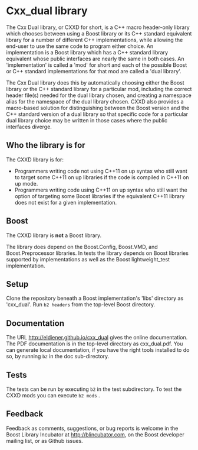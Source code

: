 # Cxx_dual library

The Cxx Dual library, or CXXD for short, is a C++ macro header-only library which chooses between using a Boost library or its C++ standard equivalent library for a number of different C++ implementations, while allowing the end-user to use the same code to program either choice. An implementation is a Boost library which has a C++ standard library equivalent whose public interfaces are nearly the same in both cases. An 'implementation' is called a 'mod' for short and each of the possible Boost or C++ standard implementations for that mod are called a 'dual library'.

The Cxx Dual library does this by automatically choosing either the Boost library or the C++ standard library for a particular mod, including the correct header file(s) needed for the dual library chosen, and creating a namespace alias for the namespace of the dual library chosen. CXXD also provides a macro-based solution for distinguishing between the Boost version and the C++ standard version of a dual library so that specific code for a particular dual library choice may be written in those cases where the public interfaces diverge.

## Who the library is for

The CXXD library is for:

* Programmers writing code not using C++11 on up syntax who still want to target some C++11 on up libraries if the code is compiled in C++11 on up mode.
* Programmers writing code using C++11 on up syntax who still want the option of targeting some Boost libraries if the equivalent C++11 library does not exist for a given implementation.

## Boost

The CXXD library is **not** a Boost library.

The library does depend on the Boost.Config, Boost.VMD, and Boost.Preprocessor libraries. In tests the library depends on Boost libraries supported by implementations as well as the Boost lightweight_test implementation.

## Setup

Clone the repository beneath a Boost implementation's 'libs' directory as 'cxx_dual'. Run `b2 headers` from the top-level Boost directory.

## Documentation

The URL http://eldiener.github.io/cxx_dual gives the online documentation. The PDF documentation is in the top-level directory as cxx_dual.pdf. You can generate local documentation, if you have the right tools installed to do so, by running `b2` in the doc sub-directory.

## Tests

The tests can be run by executing `b2` in the test subdirectory. To test the CXXD mods you can execute `b2 mods` .

## Feedback

Feedback as comments, suggestions, or bug reports is welcome in the Boost Library Incubator at http://blincubator.com, on the Boost developer mailing list, or as Github issues.

